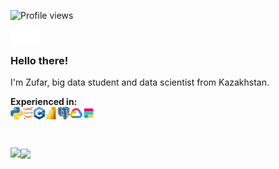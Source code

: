 ![Profile views](https://komarev.com/ghpvc/?username=zufchan&color=ca054d)

<a href="https://github.com/zufchan">
  <img align="left" alt="GitHub profile" src="/icons/github.svg" width="24px" />
</a>

<a href="https://www.linkedin.com/in/zufar-idoyatov-896a821a7/">
  <img align="left" alt="LinkedIn profile" src="/icons/linkedin.svg" width="24px" />
</a>


<br />

### Hello there!

I'm Zufar, big data student and data scientist from Kazakhstan.

**Experienced in:**  
<a href="https://www.python.org/">
  <img alt="Python" align="left" height="20" src="/icons/Python-logo-notext.svg">
</a>
<a href="https://jupyter.org/">
  <img alt="Jupyter Notebook" align="left" height="20" src="/icons/Jupyter_logo.svg">
</a>
<a href="https://isocpp.org/">
  <img alt="C++" align="left" height="20" src="/icons/c_plus_plus.svg">
</a>
<a href="https://powerbi.microsoft.com/">
  <img alt="MS PowerBi" align="left" height="20" src="/icons/power_bi.svg">
</a>
<a href="https://www.postgresql.org/">
  <img alt="SQL" align="left" height="20" src="/icons/postgresql-icon.svg">
</a>
<a href="https://cloud.google.com/">
  <img alt="GCP" align="left" height="20" src="/icons/google_cloud-icon.svg">
</a>
<a href="https://www.elastic.co/elastic-stack/">
  <img alt="Elastic Stack" align="left" height="20" src="/icons/elastic-stack.svg">
</a>
<br />
<br />
<br />

<a href="https://github.com/zufchan">
  <img align="left" height="300px" src="https://github-readme-stats.vercel.app/api/top-langs?username=zufchan&count_private=true&bg_color=1a1c20&title_color=ffffff&text_color=cccccc&hide_border=true&show_icons=true&border_radius=6px" />
</a>

<a href="https://github.com/zufchan">
  <img align="center" height="180px" src="https://github-readme-stats.vercel.app/api?username=zufchan&count_private=true&bg_color=1a1c20&title_color=ffffff&text_color=cccccc&hide_border=true&show_icons=true&border_radius=6px" />
</a>
